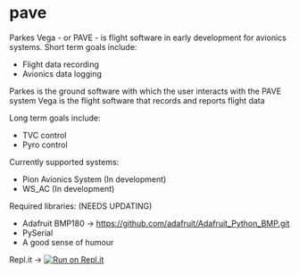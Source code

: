 # pave
Parkes Vega - or PAVE - is flight software in early development for avionics systems. 
Short term goals include:
  - Flight data recording
  - Avionics data logging
  
  
Parkes is the ground software with which the user interacts with the PAVE system
Vega is the flight software that records and reports flight data

Long term goals include:
  - TVC control
  - Pyro control


Currently supported systems:
  - Pion Avionics System (In development)
  - WS_AC (In development)
  
Required libraries: (NEEDS UPDATING)
  - Adafruit BMP180 -> https://github.com/adafruit/Adafruit_Python_BMP.git
  - PySerial
  - A good sense of humour



Repl.it -> [![Run on Repl.it](https://repl.it/badge/github/jackwoodman/vega)](https://repl.it/github/jackwoodman/vega)
